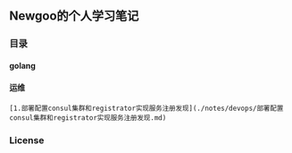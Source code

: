 Newgoo的个人学习笔记
---
### 目录
#### golang

#### 运维

    [1.部署配置consul集群和registrator实现服务注册发现](./notes/devops/部署配置consul集群和registrator实现服务注册发现.md)

### License